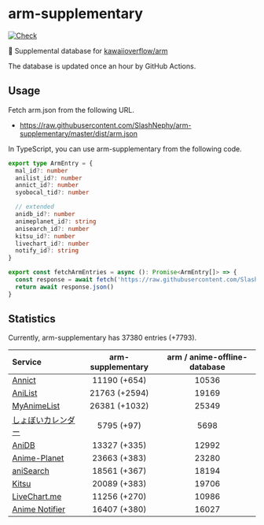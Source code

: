 # arm-supplementary

[![Check](https://github.com/SlashNephy/arm-supplementary/actions/workflows/check-node.yml/badge.svg)](https://github.com/SlashNephy/arm-supplementary/actions/workflows/check-node.yml)

💊 Supplemental database for [kawaiioverflow/arm](https://github.com/kawaiioverflow/arm)

The database is updated once an hour by GitHub Actions.

## Usage

Fetch arm.json from the following URL.

- https://raw.githubusercontent.com/SlashNephy/arm-supplementary/master/dist/arm.json

In TypeScript, you can use arm-supplementary from the following code.

```TypeScript
export type ArmEntry = {
  mal_id?: number
  anilist_id?: number
  annict_id?: number
  syobocal_tid?: number

  // extended
  anidb_id?: number
  animeplanet_id?: string
  anisearch_id?: number
  kitsu_id?: number
  livechart_id?: number
  notify_id?: string
}

export const fetchArmEntries = async (): Promise<ArmEntry[]> => {
  const response = await fetch('https://raw.githubusercontent.com/SlashNephy/arm-supplementary/master/dist/arm.json')
  return await response.json()
}
```

## Statistics

Currently, arm-supplementary has 37380 entries (+7793).

| Service                                     | arm-supplementary | arm / anime-offline-database |
| :------------------------------------------ | :---------------: | :--------------------------: |
| [Annict](https://annict.com)                |   11190 (+654)    |            10536             |
| [AniList](https://anilist.co)               |   21763 (+2594)   |            19169             |
| [MyAnimeList](https://myanimelist.net)      |   26381 (+1032)   |            25349             |
| [しょぼいカレンダー](https://cal.syoboi.jp) |    5795 (+97)     |             5698             |
| [AniDB](https://anidb.net)                  |   13327 (+335)    |            12992             |
| [Anime-Planet](https://anime-planet.com)    |   23663 (+383)    |            23280             |
| [aniSearch](https://anisearch.com)          |   18561 (+367)    |            18194             |
| [Kitsu](https://kitsu.io)                   |   20089 (+383)    |            19706             |
| [LiveChart.me](https://livechart.me)        |   11256 (+270)    |            10986             |
| [Anime Notifier](https://notify.moe)        |   16407 (+380)    |            16027             |
